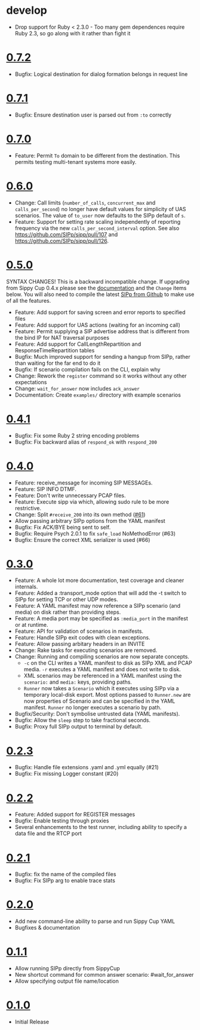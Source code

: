 # develop
  * Drop support for Ruby < 2.3.0 - Too many gem dependences require Ruby 2.3, so go along with it rather than fight it

# [0.7.2](https://github.com/mojolingo/sippy_cup/compare/v0.7.1...v0.7.2)
  * Bugfix: Logical destination for dialog formation belongs in request line

# [0.7.1](https://github.com/mojolingo/sippy_cup/compare/v0.7.0...v0.7.1)
  * Bugfix: Ensure destination user is parsed out from `:to` correctly

# [0.7.0](https://github.com/mojolingo/sippy_cup/compare/v0.6.0...v0.7.0)
  * Feature: Permit `To` domain to be different from the destination. This permits testing multi-tenant systems more easily.

# [0.6.0](https://github.com/mojolingo/sippy_cup/compare/v0.5.0...v0.6.0)
  * Change: Call limits (`number_of_calls`, `concurrent_max` and `calls_per_second`) no longer have default values for simplicity of UAS scenarios. The value of `to_user` now defaults to the SIPp default of `s`.
  * Feature: Support for setting rate scaling independently of reporting frequency via the new `calls_per_second_interval` option. See also https://github.com/SIPp/sipp/pull/107 and https://github.com/SIPp/sipp/pull/126.

# [0.5.0](https://github.com/mojolingo/sippy_cup/compare/v0.4.1...v0.5.0)
SYNTAX CHANGES!
This is a backward incompatible change. If upgrading from Sippy Cup 0.4.x please see the [documentation](http://mojolingo.github.io/sippy_cup/#available-scenario-steps) and the `Change` items below.
You will also need to compile the latest [SIPp from Github](https://github.com/sipp/sipp) to make use of all the features.
  * Feature: Add support for saving screen and error reports to specified files
  * Feature: Add support for UAS actions (waiting for an incoming call)
  * Feature: Permit supplying a SIP advertise address that is different from the bind IP for NAT traversal purposes
  * Feature: Add support for CallLengthRepartition and ResponseTimeRepartition tables
  * Bugfix: Much improved support for sending a hangup from SIPp, rather than waiting for the far end to do it
  * Bugfix: If scenario compilation fails on the CLI, explain why
  * Change: Rework the `register` command so it works without any other expectations
  * Change: `wait_for_answer` now includes `ack_answer`
  * Documentation: Create `examples/` directory with example scenarios

# [0.4.1](https://github.com/bklang/sippy_cup/compare/v0.4.0...v0.4.1)
  * Bugfix: Fix some Ruby 2 string encoding problems
  * Bugfix: Fix backward alias of `respond_ok` with `respond_200`

# [0.4.0](https://github.com/bklang/sippy_cup/compare/v0.3.0...v0.4.0)
  * Feature: receive_message for incoming SIP MESSAGEs.
  * Feature: SIP INFO DTMF.
  * Feature: Don't write unnecessary PCAP files.
  * Feature: Execute sipp via which, allowing sudo rule to be more restrictive.
  * Change: Split `#receive_200` into its own method ([#61](https://github.com/mojolingo/sippy_cup/pull/61))
  * Allow passing arbitrary SIPp options from the YAML manifest
  * Bugfix: Fix ACK/BYE being sent to self.
  * Bugfix: Require Psych 2.0.1 to fix `safe_load` NoMethodError (#63)
  * Bugfix: Ensure the correct XML serializer is used (#66)

# [0.3.0](https://github.com/bklang/sippy_cup/compare/v0.2.3...v0.3.0)
* Feature: A whole lot more documentation, test coverage and cleaner internals.
* Feature: Added a :transport_mode option that will add the -t switch to SIPp for setting TCP or other UDP modes.
* Feature: A YAML manifest may now reference a SIPp scenario (and media) on disk rather than providing steps.
* Feature: A media port may be specified as `:media_port` in the manifest or at runtime.
* Feature: API for validation of scenarios in manifests.
* Feature: Handle SIPp exit codes with clean exceptions.
* Feature: Allow passing arbitary headers in an INVITE
* Change: Rake tasks for executing scenarios are removed.
* Change: Running and compiling scenarios are now separate concepts.
  * `-c` on the CLI writes a YAML manifest to disk as SIPp XML and PCAP media. `-r` executes a YAML manifest and does not write to disk.
  * XML scenarios may be referenced in a YAML manifest using the `scenario:` and `media:` keys, providing paths.
  * `Runner` now takes a `Scenario` which it executes using SIPp via a temporary local-disk export. Most options passed to `Runner.new` are now properties of Scenario and can be specified in the YAML manifest. `Runner` no longer executes a scenario by path.
* Bugfix/Security: Don't symbolise untrusted data (YAML manifests).
* Bugfix: Allow the `sleep` step to take fractional seconds.
* Bugfix: Proxy full SIPp output to terminal by default.

# [0.2.3](https://github.com/bklang/sippy_cup/compare/v0.2.2...v0.2.3)
* Bugfix: Handle file extensions .yaml and .yml equally (#21)
* Bugfix: Fix missing Logger constant (#20)

# [0.2.2](https://github.com/bklang/sippy_cup/compare/v0.2.1...v0.2.2)
* Feature: Added support for REGISTER messages
* Bugfix: Enable testing through proxies
* Several enhancements to the test runner, including ability to specify a data file and the RTCP port

# [0.2.1](https://github.com/bklang/sippy_cup/compare/v0.2.0...v0.2.1)
* Bugfix: fix the name of the compiled files
* Bugfix: Fix SIPp arg to enable trace stats

# [0.2.0](https://github.com/bklang/sippy_cup/compare/v0.1.1...v0.2.0)
* Add new command-line ability to parse and run Sippy Cup YAML
* Bugfixes & documentation

# [0.1.1](https://github.com/bklang/sippy_cup/compare/v0.1.0...v0.1.1)
* Allow running SIPp directly from SippyCup
* New shortcut command for common answer scenario: #wait_for_answer
* Allow specifying output file name/location

# [0.1.0](https://github.com/bklang/sippy_cup/releases/tag/v0.1.0)
* Initial Release
